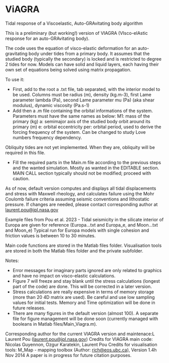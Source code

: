 # ViAGRA
Tidal response of a Viscoelastic, Auto-GRAvitating body algorithm

This is a preliminary (but working!) version of VIAGRA (VIsco-elAstic response for an auto-GRAvitating body).

The code uses the equation of visco-elastic deformation for an auto-gravitating body under tides from a primary body.
It assumes that the studied body (typically the secondary) is locked and is restricted to degree 2 tides for now.
Models can have solid and liquid layers, each having their own set of equations being solved using matrix propagation.

To use it:
- First, add to the root a .txt file, tab separated, with the interior model to be used.
Columns must be radius (m), density (kg.m-3), first Lame parameter lambda (Pa), second Lame parameter mu (Pa) (aka shear modulus), dynamic viscosity (Pa.s-1)
- Add then a .m file containing the orbital informations of the system.
Parameters must have the same names as below:
M1: mass of the primary (kg)
a: semimajor axis of the studied body orbit around its primary (m)
e: orbital eccentricity
per: orbital period, used to derive the forcing frequency of the system. Can be changed to study Love numbers frequency dependency.

Obliquity tides are not yet implemented. When they are, obliquity will be required in this file.

- Fill the required parts in the Main.m file according to the previous steps and the wanted simulation.
Mostly as wanted in the EDITABLE section. MAIN CALL section typically should not be modified; proceed with caution.

As of now, default version computes and displays all tidal displacements and stress with Maxwell rheology, and calculates failure using the Mohr Coulomb failure criteria assuming seismic conventions and lithostatic pressure.
If changes are needed, please contact corresponding author at laurent.pou@jpl.nasa.gov


Example files from Pou et al. 2023 - Tidal seismicity in the silicate interior of Europa are given for reference (Europa...txt and Europa_e, and Moon...txt and Moon_e)
Typical run for Europa models with single cohesion and friction values is between 10 to 30 minutes.

Main code functions are stored in the Matlab files folder.
Visualisation tools are stored in both the Matlab files folder and the private subfolder.


Notes:
- Error messages for imaginary parts ignored are only related to graphics and have no impact on visco-elastic calculations.
- Figure 7 will freeze and stay blank until the stress calculations (longest part of the code) are done. 
This will be corrected in a later version.
- Stress calculations are really expensive in terms of memory storage (more than 20 4D matrix are used). 
Be careful and use low sampling values for initial tests.
Memory and Time optimization will be done in future releases.
- There are many figures in the default version (almost 100).
A separate file for figure management will be done soon (currently managed with booleans in Matlab files/Main_Viagra.m).


Corresponding author for the current VIAGRA version and maintenace:L Laurent Pou (laurent.pou@jpl.nasa.gov)
Credits for VIAGRA main code: Nicolas Guyennon, Ozgur Karatekin, Laurent Pou
Credits for visualisation tools: M_Map - mapping toolbox (Author: rich@eos.ubc.ca), Version 1.4h  Nov 2014
A paper is in progress for future citation purposes.
